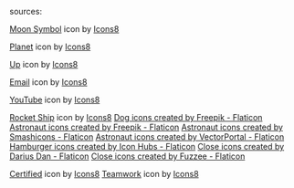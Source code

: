 sources:

<a target="_blank" href="https://icons8.com/icon/oItmVyK4P1fj/moon-symbol">Moon Symbol</a> icon by <a target="_blank" href="https://icons8.com">Icons8</a>


<a target="_blank" href="https://icons8.com/icon/jiKYR2biJFHO/planet">Planet</a> icon by <a target="_blank" href="https://icons8.com">Icons8</a>

<a target="_blank" href="https://icons8.com/icon/26124/slide-up">Up</a> icon by <a target="_blank" href="https://icons8.com">Icons8</a>

<a target="_blank" href="https://icons8.com/icon/baRhMh2wmjbT/mail">Email</a> icon by <a target="_blank" href="https://icons8.com">Icons8</a>


<a target="_blank" href="https://icons8.com/icon/37325/youtube">YouTube</a> icon by <a target="_blank" href="https://icons8.com">Icons8</a>

<a target="_blank" href="https://icons8.com/icon/pvRqtncLYdo4/rocket">Rocket Ship</a> icon by <a target="_blank" href="https://icons8.com">Icons8</a>
<a href="https://www.flaticon.com/free-icons/dog" title="dog icons">Dog icons created by Freepik - Flaticon</a>
<a href="https://www.flaticon.com/free-icons/astronaut" title="astronaut icons">Astronaut icons created by Freepik - Flaticon</a>
<a href="https://www.flaticon.com/free-icons/astronaut" title="astronaut icons">Astronaut icons created by Smashicons - Flaticon</a>
<a href="https://www.flaticon.com/free-icons/astronaut" title="astronaut icons">Astronaut icons created by VectorPortal - Flaticon</a>
<a href="https://www.flaticon.com/free-icons/hamburger" title="hamburger icons">Hamburger icons created by Icon Hubs - Flaticon</a>
<a href="https://www.flaticon.com/free-icons/close" title="close icons">Close icons created by Darius Dan - Flaticon</a>
<a href="https://www.flaticon.com/free-icons/close" title="close icons">Close icons created by Fuzzee - Flaticon</a>


<a target="_blank" href="https://icons8.com/icon/48136/approval">Certified</a> icon by <a target="_blank" href="https://icons8.com">Icons8</a>
<a target="_blank" href="https://icons8.com/icon/6tr7WM2nToHO/teamwork">Teamwork</a> icon by <a target="_blank" href="https://icons8.com">Icons8</a>
